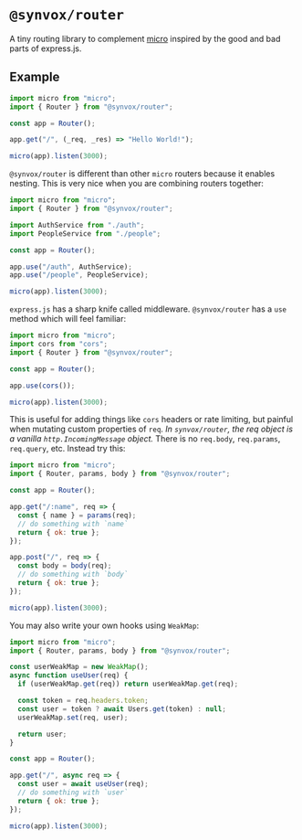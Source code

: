 # `@synvox/router`

A tiny routing library to complement [micro](https://github.com/zeit/micro) inspired by the good and bad parts of express.js.

## Example

```js
import micro from "micro";
import { Router } from "@synvox/router";

const app = Router();

app.get("/", (_req, _res) => "Hello World!");

micro(app).listen(3000);
```

`@synvox/router` is different than other `micro` routers because it enables nesting. This is very nice when you are combining routers together:

```js
import micro from "micro";
import { Router } from "@synvox/router";

import AuthService from "./auth";
import PeopleService from "./people";

const app = Router();

app.use("/auth", AuthService);
app.use("/people", PeopleService);

micro(app).listen(3000);
```

`express.js` has a sharp knife called middleware. `@synvox/router` has a `use` method which will feel familiar:

```js
import micro from "micro";
import cors from "cors";
import { Router } from "@synvox/router";

const app = Router();

app.use(cors());

micro(app).listen(3000);
```

This is useful for adding things like `cors` headers or rate limiting, but painful when mutating custom properties of `req`. _In `synvox/router`, the req object is a vanilla `http.IncomingMessage` object._ There is no `req.body`, `req.params`, `req.query`, etc. Instead try this:

```js
import micro from "micro";
import { Router, params, body } from "@synvox/router";

const app = Router();

app.get("/:name", req => {
  const { name } = params(req);
  // do something with `name`
  return { ok: true };
});

app.post("/", req => {
  const body = body(req);
  // do something with `body`
  return { ok: true };
});

micro(app).listen(3000);
```

You may also write your own hooks using `WeakMap`:

```js
import micro from "micro";
import { Router, params, body } from "@synvox/router";

const userWeakMap = new WeakMap();
async function useUser(req) {
  if (userWeakMap.get(req)) return userWeakMap.get(req);

  const token = req.headers.token;
  const user = token ? await Users.get(token) : null;
  userWeakMap.set(req, user);

  return user;
}

const app = Router();

app.get("/", async req => {
  const user = await useUser(req);
  // do something with `user`
  return { ok: true };
});

micro(app).listen(3000);
```
